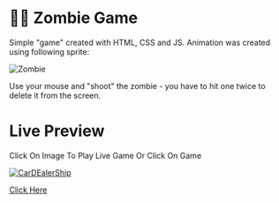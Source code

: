# 🧟‍♂️ Zombie Game


Simple "game" created with HTML, CSS and JS. Animation was created using following sprite:

![Zombie](http://www.wdrfree.com/public/demos/animatespritekeyframes/walkingdead.png)

Use your mouse and "shoot" the zombie - you have to hit one twice to delete it from the screen.

 # Live Preview
Click On Image To Play Live Game Or Click On Game 

[![CarDEalerShip](https://raw.githubusercontent.com/ashishsiot/Zombie-Game-JS/master/homescreen.png)](https://8bit-peter.github.io/Zombie-Game-JS/)


[Click Here](https://8bit-peter.github.io/Zombie-Game-JS/)
